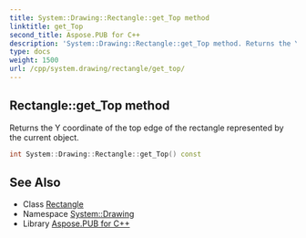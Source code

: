 ```yaml
---
title: System::Drawing::Rectangle::get_Top method
linktitle: get_Top
second_title: Aspose.PUB for C++
description: 'System::Drawing::Rectangle::get_Top method. Returns the Y coordinate of the top edge of the rectangle represented by the current object in C++.'
type: docs
weight: 1500
url: /cpp/system.drawing/rectangle/get_top/
---
```

## Rectangle::get_Top method


Returns the Y coordinate of the top edge of the rectangle represented by the current object.

```cpp
int System::Drawing::Rectangle::get_Top() const
```

## See Also

* Class [Rectangle](../)
* Namespace [System::Drawing](../../)
* Library [Aspose.PUB for C++](../../../)
